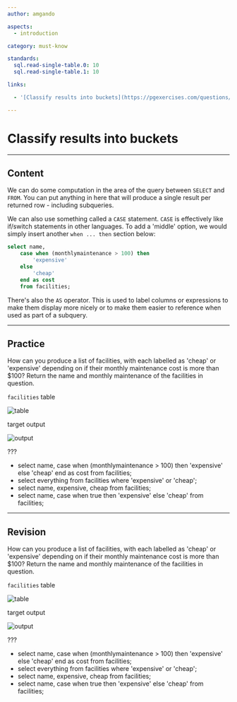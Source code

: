 ```yaml
---
author: amgando

aspects:
  - introduction

category: must-know

standards:
  sql.read-single-table.0: 10
  sql.read-single-table.1: 10

links:

  - '[Classify results into buckets](https://pgexercises.com/questions/basic/classify.html){documentation}'

---
```


# Classify results into buckets

---
## Content

We can do some computation in the area of the query between `SELECT` and `FROM`. You can put anything in here that will produce a single result per returned row - including subqueries.

We can also use something called a `CASE` statement. `CASE` is effectively like if/switch statements in other languages. To add a 'middle' option, we would simply insert another `when ... then` section below:

```sql
select name,
	case when (monthlymaintenance > 100) then
		'expensive'
	else
		'cheap'
	end as cost
	from facilities;
```

There's also the `AS` operator. This is used to label columns or expressions to make them display more nicely or to make them easier to reference when used as part of a subquery.

---
## Practice

How can you produce a list of facilities, with each labelled as 'cheap' or 'expensive' depending on if their monthly maintenance cost is more than $100? Return the name and monthly maintenance of the facilities in question.

`facilities` table

![table](https://i.imgur.com/cUIabdz.png)

target output

![output](https://i.imgur.com/m9KL1IG.png)

???

* select name, case when (monthlymaintenance > 100) then 'expensive' else 'cheap' end as cost from facilities;
* select everything from facilities where 'expensive' or 'cheap';
* select name, expensive, cheap from facilities;
* select name, case when true then 'expensive' else 'cheap' from facilities;

---
## Revision

How can you produce a list of facilities, with each labelled as 'cheap' or 'expensive' depending on if their monthly maintenance cost is more than $100? Return the name and monthly maintenance of the facilities in question.

`facilities` table

![table](https://i.imgur.com/cUIabdz.png)

target output

![output](https://i.imgur.com/m9KL1IG.png)

???

* select name, case when (monthlymaintenance > 100) then 'expensive' else 'cheap' end as cost from facilities;
* select everything from facilities where 'expensive' or 'cheap';
* select name, expensive, cheap from facilities;
* select name, case when true then 'expensive' else 'cheap' from facilities;